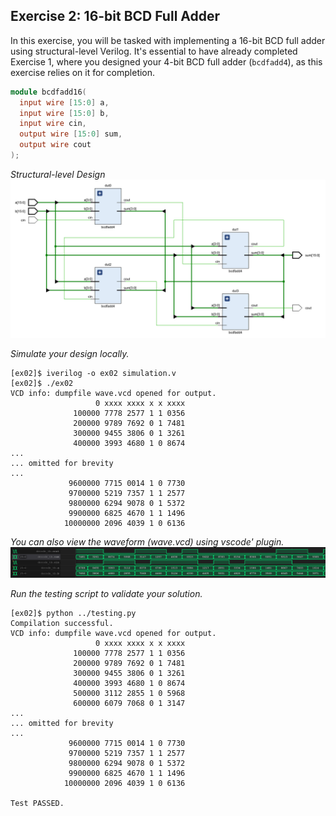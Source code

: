 ## Exercise 2: 16-bit BCD Full Adder

In this exercise, you will be tasked with implementing a 16-bit BCD full adder using structural-level Verilog. It's essential to have already completed Exercise 1, where you designed your 4-bit BCD full adder (`bcdfadd4`), as this exercise relies on it for completion.

```verilog
module bcdfadd16(
  input wire [15:0] a,
  input wire [15:0] b,
  input wire cin,
  output wire [15:0] sum,
  output wire cout
);
```

*Structural-level Design*
![Alt text](struct-level.png)

*Simulate your design locally.*
```shell
[ex02]$ iverilog -o ex02 simulation.v 
[ex02]$ ./ex02 
VCD info: dumpfile wave.vcd opened for output.
                   0 xxxx xxxx x x xxxx
              100000 7778 2577 1 1 0356
              200000 9789 7692 0 1 7481
              300000 9455 3806 0 1 3261
              400000 3993 4680 1 0 8674
...
... omitted for brevity
...
             9600000 7715 0014 1 0 7730
             9700000 5219 7357 1 1 2577
             9800000 6294 9078 0 1 5372
             9900000 6825 4670 1 1 1496
            10000000 2096 4039 1 0 6136
```

*You can also view the waveform (wave.vcd) using vscode' plugin.*
![Alt text](bcdfadd16.png)

*Run the testing script to validate your solution.*
```shell
[ex02]$ python ../testing.py
Compilation successful.
VCD info: dumpfile wave.vcd opened for output.
                   0 xxxx xxxx x x xxxx
              100000 7778 2577 1 1 0356
              200000 9789 7692 0 1 7481
              300000 9455 3806 0 1 3261
              400000 3993 4680 1 0 8674
              500000 3112 2855 1 0 5968
              600000 6079 7068 0 1 3147
...
... omitted for brevity
...
             9600000 7715 0014 1 0 7730
             9700000 5219 7357 1 1 2577
             9800000 6294 9078 0 1 5372
             9900000 6825 4670 1 1 1496
            10000000 2096 4039 1 0 6136

Test PASSED.
```

